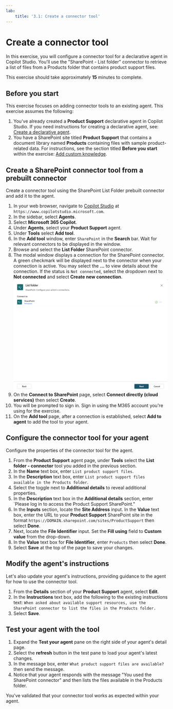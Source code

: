 ```yaml
---
lab:
    title: '3.1: Create a connector tool'
---
```


# Create a connector tool

In this exercise, you will configure a connector tool for a declarative agent in Copilot Studio. You'll use the "SharePoint - List folder" connector to retrieve a list of files from a Products folder that contains product support files.

This exercise should take approximately **15** minutes to complete.

## Before you start

This exercise focuses on adding connector tools to an existing agent. This exercise assumes the following:

1. You've already created a **Product Support** declarative agent in Copilot Studio. If you need instructions for creating a declarative agent, see: [Create a declarative agent](../01-Build-your-first-declarative-agent/01-create-declarative-agent.md).
1. You have a SharePoint site titled **Product Support** that contains a document library named **Products** containing files with sample product-related data. For instructions, see the section titled **Before you start** within the exercise: [Add custom knowledge](../01-Build-your-first-declarative-agent/02-add-custom-knowledge.md).

## Create a SharePoint connector tool from a prebuilt connector

Create a connector tool using the SharePoint List Folder prebuilt connector and add it to the agent.

1. In your web browser, navigate to [Copilot Studio](https://www.copilotstudio.microsoft.com) at `https://www.copilotstudio.microsoft.com`.
1. In the sidebar, select **Agents**.
1. Select **Microsoft 365 Copilot**.
1. Under **Agents**, select your **Product Support** agent.
1. Under **Tools** select **Add tool**.
1. In the **Add tool** window, enter `SharePoint` in the **Search** bar. Wait for relevant connectors to be displayed in the window.
1. Browse and select the **List Folder** SharePoint connector.
1. The modal window displays a connection for the SharePoint connector. A green checkmark will be displayed next to the connector when your connection is active. You may select the **...** to view details about the connection. If the status is `Not connected`, select the dropdown next to **Not connected** and select **Create new connection**.
    ![Screenshot of the SharePoint connection status](../Media/SharePoint-connection.png)
1. On the **Connect to SharePoint** page, select **Connect directly (cloud services)** then select **Create**.
1. You will be prompted to sign in. Sign in using the M365 account you're using for the exercise.
1. On the **Add tool** page, after a connection is established, select **Add to agent** to add the tool to your agent.

## Configure the connector tool for your agent

Configure the properties of the connector tool for the agent.

1. From the **Product Support** agent page, under **Tools** select the **List folder - connector** tool you added in the previous section.
1. In the **Name** text box, enter `List product support files`.
1. In the **Description** text box, enter `List product support files available in the Products folder`.
1. Select the toggle next to **Additional details** to reveal additional properties.
1. In the **Description** text box in the **Additional details** section, enter `Please log in to access the Product Support SharePoint."
1. In the **Inputs** section,  locate the **Site Address** input. In the **Value** text box, enter the URL to your **Product Support** SharePoint site in the format `https://DOMAIN.sharepoint.com/sites/ProductSupport` then select **Done**.
1. Next, locate the **File Identifier** input. Set the **Fill using** field to **Custom value** from the drop-down.
1. In the **Value** text box for **File Identifier**, enter `Products` then select **Done**.
1. Select **Save** at the top of the page to save your changes.
   
## Modify the agent's instructions

Let's also update your agent's instructions, providing guidance to the agent for how to use the connector tool.

1. From the **Details** section of your **Product Support** agent, select **Edit**.
1. In the **Instructions** text box, add the following to the existing instructions text: `When asked about available support resources, use the SharePoint connector to list the files in the Products folder.`
1. Select **Save**.

## Test your agent with the tool

1. Expand the **Test your agent** pane on the right side of your agent's detail page.
1. Select the **refresh** button in the test pane to load your agent's latest changes.
1. In the message box, enter `What product support files are available?` then send the message.
1. Notice that your agent responds with the message "You used the SharePoint connector" and then lists the files available in the Products folder.

You've validated that your connector tool works as expected within your agent.
